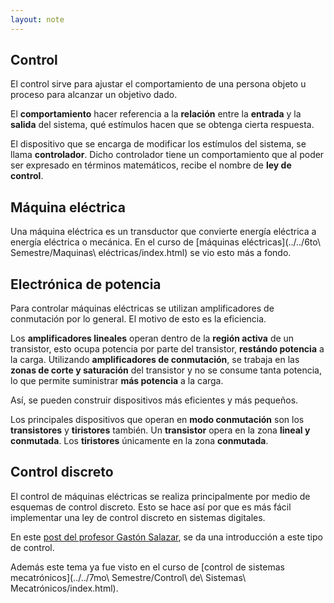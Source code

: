 ```yaml
---
layout: note
---
```


## Control
El control sirve para ajustar el comportamiento de una persona objeto u proceso para alcanzar un objetivo dado.

El **comportamiento** hacer referencia a la **relación** entre la **entrada** y la **salida** del sistema, qué estímulos hacen que se obtenga cierta respuesta.

El dispositivo que se encarga de modificar los estímulos del sistema, se llama **controlador**. Dicho controlador tiene un comportamiento que al poder ser expresado en términos matemáticos, recibe el nombre de **ley de control**.

## Máquina eléctrica
Una máquina eléctrica es un transductor que convierte energía eléctrica a energía eléctrica o mecánica. En el curso de [máquinas eléctricas](../../6to\ Semestre/Maquinas\ eléctricas/index.html) se vio esto más a fondo.

## Electrónica de potencia
Para controlar máquinas eléctricas se utilizan amplificadores de conmutación por lo general. El motivo de esto es la eficiencia.

Los **amplificadores lineales** operan dentro de la **región activa** de un transistor, esto ocupa potencia por parte del transistor, **restándo potencia** a la carga. Utilizando **amplificadores de conmutación**, se trabaja en las **zonas de corte y saturación** del transistor y no se consume tanta potencia, lo que permite suministrar **más potencia** a la carga.

Así, se pueden construir dispositivos más eficientes y más pequeños.

Los principales dispositivos que operan en **modo conmutación** son los **transistores** y **tiristores** también. Un **transistor** opera en la zona **lineal y conmutada**. Los **tiristores** únicamente en la zona **conmutada**.

## Control discreto
El control de máquinas eléctricas se realiza principalmente por medio de esquemas de control discreto. Esto se hace así por que es más fácil implementar una ley de control discreto en sistemas digitales.

En este [post del profesor Gastón Salazar](https://ghsalazar.github.io/2021/02/28/fundamentos-control-discreto.html), se da una introducción a este tipo de control.

Además este tema ya fue visto en el curso de [control de sistemas mecatrónicos](../../7mo\ Semestre/Control\ de\ Sistemas\ Mecatrónicos/index.html).
